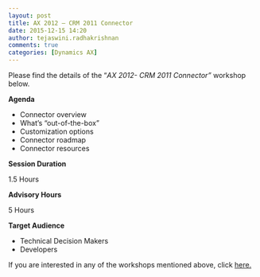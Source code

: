 ```yaml
---
layout: post
title: AX 2012 – CRM 2011 Connector
date: 2015-12-15 14:20
author: tejaswini.radhakrishnan
comments: true
categories: [Dynamics AX]
---
```

Please find the details of the “<em>AX 2012- CRM 2011 Connector”</em> workshop below.

<strong>Agenda</strong>
<ul>
	<li>Connector overview</li>
	<li>What’s “out-of-the-box”</li>
	<li>Customization options</li>
	<li>Connector roadmap</li>
	<li>Connector resources</li>
</ul>
<strong>Session Duration</strong>

1.5 Hours

<strong>Advisory Hours</strong>

5 Hours

<strong>Target Audience</strong>
<ul>
	<li>Technical Decision Makers</li>
	<li>Developers</li>
</ul>
If you are interested in any of the workshops mentioned above, click <a href="mailto:blog_ptsdynamics@microsoft.com?Subject=Dynamics%20AX%20Workshops%20-%20Registration&amp;Body=PLEASE%20FILL%20IN%20THE%20FOLLOWING%20DETAILS%0A%0AName%3A%0ACompany%20Name%3A%0APartner%20ID%3A%0AContact%20number%3A%0AEmail%20ID%3A%0AProducts%20interested%20in%3A%0ASessions%20interested%20in%3A">here.</a>
